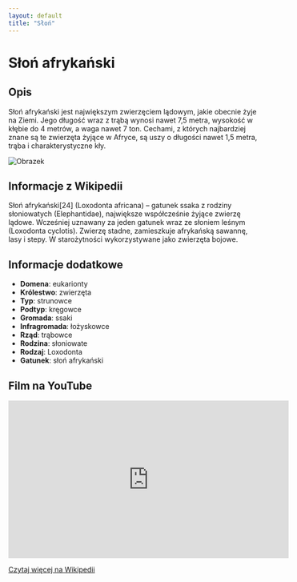 ```yaml
---
layout: default
title: "Słoń"
---
```


# Słoń afrykański

## Opis

Słoń afrykański jest największym zwierzęciem lądowym, jakie obecnie żyje na Ziemi. Jego długość wraz z trąbą wynosi nawet 7,5 metra, wysokość w kłębie do 4 metrów, a waga nawet 7 ton. Cechami, z których najbardziej znane są te zwierzęta żyjące w Afryce, są uszy o długości nawet 1,5 metra, trąba i charakterystyczne kły.

![Obrazek](https://afryka.biz.pl/wp-content/uploads/2019/02/slon-afrykanski-1024x683.jpg)

## Informacje z Wikipedii

Słoń afrykański[24] (Loxodonta africana) – gatunek ssaka z rodziny słoniowatych (Elephantidae), największe współcześnie żyjące zwierzę lądowe. Wcześniej uznawany za jeden gatunek wraz ze słoniem leśnym (Loxodonta cyclotis). Zwierzę stadne, zamieszkuje afrykańską sawannę, lasy i stepy. W starożytności wykorzystywane jako zwierzęta bojowe.

## Informacje dodatkowe

- **Domena**: eukarionty
- **Królestwo**: zwierzęta
- **Typ**: strunowce
- **Podtyp**: kręgowce
- **Gromada**: ssaki
- **Infragromada**: łożyskowce
- **Rząd**: trąbowce
- **Rodzina**: słoniowate
- **Rodzaj**: Loxodonta
- **Gatunek**: słoń afrykański

## Film na YouTube

<iframe width="560" height="315" src="https://www.youtube.com/embed/aFBiLlG72yg" frameborder="0" allow="accelerometer; autoplay; clipboard-write; encrypted-media; gyroscope; picture-in-picture" allowfullscreen></iframe>

[Czytaj więcej na Wikipedii](https://pl.wikipedia.org/wiki/S%C5%82o%C5%84_afryka%C5%84ski)
